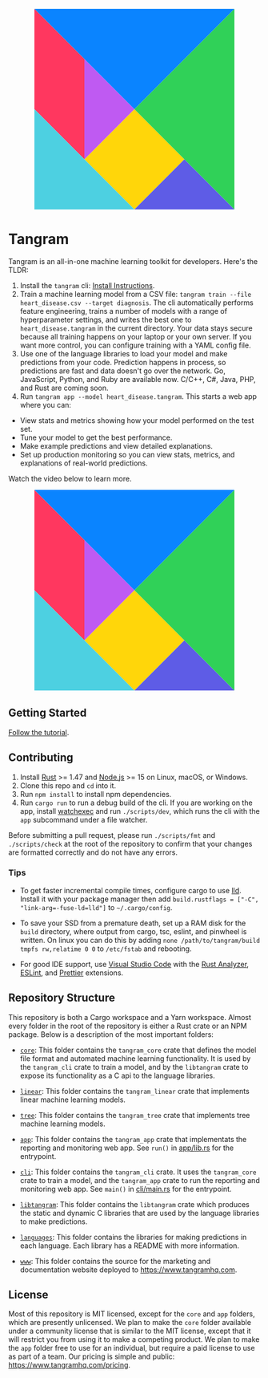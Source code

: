 <p align="center">
	<img src="tangram.svg" title="Tangram">
</p>

# Tangram

Tangram is an all-in-one machine learning toolkit for developers. Here's the TLDR:

1. Install the `tangram` cli: [Install Instructions](https://www.tangramhq.com/docs/install).
2. Train a machine learning model from a CSV file: `tangram train --file heart_disease.csv --target diagnosis`. The cli automatically performs feature engineering, trains a number of models with a range of hyperparameter settings, and writes the best one to `heart_disease.tangram` in the current directory. Your data stays secure because all training happens on your laptop or your own server. If you want more control, you can configure training with a YAML config file.
3. Use one of the language libraries to load your model and make predictions from your code. Prediction happens in process, so predictions are fast and data doesn't go over the network. Go, JavaScript, Python, and Ruby are available now. C/C++, C#, Java, PHP, and Rust are coming soon.
4. Run `tangram app --model heart_disease.tangram`. This starts a web app where you can:

- View stats and metrics showing how your model performed on the test set.
- Tune your model to get the best performance.
- Make example predictions and view detailed explanations.
- Set up production monitoring so you can view stats, metrics, and explanations of real-world predictions.

Watch the video below to learn more.

<p align="center">
	<img src="tangram.svg" title="Tangram">
</p>

## Getting Started

[Follow the tutorial](https://www.tangramhq.com/docs).

## Contributing

1. Install [Rust](rust-lang.org) >= 1.47 and [Node.js](nodejs.org) >= 15 on Linux, macOS, or Windows.
2. Clone this repo and `cd` into it.
3. Run `npm install` to install npm dependencies.
4. Run `cargo run` to run a debug build of the cli. If you are working on the app, install [watchexec](github.com/watchexec/watchexec) and run `./scripts/dev`, which runs the cli with the `app` subcommand under a file watcher.

Before submitting a pull request, please run `./scripts/fmt` and `./scripts/check` at the root of the repository to confirm that your changes are formatted correctly and do not have any errors.

### Tips

- To get faster incremental compile times, configure cargo to use [lld](https://www.archlinux.org/packages/extra/x86_64/lld/). Install it with your package manager then add `build.rustflags = ["-C", "link-arg=-fuse-ld=lld"]` to `~/.cargo/config`.

- To save your SSD from a premature death, set up a RAM disk for the `build` directory, where output from cargo, tsc, eslint, and pinwheel is written. On linux you can do this by adding `none /path/to/tangram/build tmpfs rw,relatime 0 0` to `/etc/fstab` and rebooting.

- For good IDE support, use [Visual Studio Code](https://code.visualstudio.com/) with the [Rust Analyzer](https://marketplace.visualstudio.com/items?itemName=matklad.rust-analyzer), [ESLint](https://marketplace.visualstudio.com/items?itemName=dbaeumer.vscode-eslint), and [Prettier](https://marketplace.visualstudio.com/items?itemName=esbenp.prettier-vscode) extensions.

## Repository Structure

This repository is both a Cargo workspace and a Yarn workspace. Almost every folder in the root of the repository is either a Rust crate or an NPM package. Below is a description of the most important folders:

- [`core`](core): This folder contains the `tangram_core` crate that defines the model file format and automated machine learning functionality. It is used by the `tangram_cli` crate to train a model, and by the `libtangram` crate to expose its functionality as a C api to the language libraries.

- [`linear`](linear): This folder contains the `tangram_linear` crate that implements linear machine learning models.

- [`tree`](tree): This folder contains the `tangram_tree` crate that implements tree machine learning models.

- [`app`](app): This folder contains the `tangram_app` crate that implementats the reporting and monitoring web app. See `run()` in [app/lib.rs](app/lib.rs) for the entrypoint.

- [`cli`](cli): This folder contains the `tangram_cli` crate. It uses the `tangram_core` crate to train a model, and the `tangram_app` crate to run the reporting and monitoring web app. See `main()` in [cli/main.rs](cli/main.rs) for the entrypoint.

- [`libtangram`](libtangram): This folder contains the `libtangram` crate which produces the static and dynamic C libraries that are used by the language libraries to make predictions.

- [`languages`](languages): This folder contains the libraries for making predictions in each language. Each library has a README with more information.

- [`www`](www): This folder contains the source for the marketing and documentation website deployed to https://www.tangramhq.com.

## License

Most of this repository is MIT licensed, except for the `core` and `app` folders, which are presently unlicensed. We plan to make the `core` folder available under a community license that is similar to the MIT license, except that it will restrict you from using it to make a competing product. We plan to make the `app` folder free to use for an individual, but require a paid license to use as part of a team. Our pricing is simple and public: https://www.tangramhq.com/pricing.
